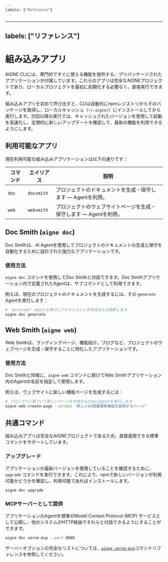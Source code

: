 ```yaml
---
labels: ["Reference"]
---
```


---
labels: ["リファレンス"]
---

# 組み込みアプリ

AIGNE CLIには、専門的ですぐに使える機能を提供する、プリパッケージされたアプリケーションが付属しています。これらのアプリは完全なAIGNEプロジェクトであり、ローカルプロジェクトを最初に初期化する必要なく、直接実行できます。

組み込みアプリを初めて呼び出すと、CLIは自動的にnpmレジストリからそのパッケージを取得し、ローカルキャッシュ（`~/.aigne/`）にインストールしてから実行します。次回以降の実行では、キャッシュされたバージョンを使用して起動を高速化し、定期的に新しいアップデートを確認して、最新の機能を利用できるようにします。

## 利用可能なアプリ

現在利用可能な組み込みアプリケーションは以下の通りです：

| コマンド | エイリアス | 説明 |
|---|---|---|
| `doc` | `docsmith` | プロジェクトのドキュメントを生成・保守します — Agentを利用。 |
| `web` | `websmith` | プロジェクトのウェブサイトページを生成・保守します — Agentを利用。 |

## Doc Smith (`aigne doc`)

Doc Smithは、AI Agentを使用してプロジェクトのドキュメントの生成と保守を自動化するために設計された強力なアプリケーションです。

### 使用方法

`aigne doc` コマンドを使用してDoc Smithと対話できます。Doc Smithアプリケーション内で定義されたAgentは、サブコマンドとして利用できます。

例えば、現在のプロジェクトのドキュメントを生成するには、その `generate` Agentを実行します：

```bash title="プロジェクトドキュメントの生成" icon=lucide:terminal
# 'generate' Agentを実行してドキュメントを作成または更新します
aigne doc generate
```

## Web Smith (`aigne web`)

Web Smithは、ランディングページ、機能紹介、ブログなど、プロジェクトのウェブページを生成・保守することに特化したアプリケーションです。

### 使用方法

Doc Smithと同様に、`aigne web` コマンドに続けてWeb Smithアプリケーション内のAgentの名前を指定して使用します。

例えば、ウェブサイトに新しい機能ページを生成するには：

```bash title="新しい機能ページの生成" icon=lucide:terminal
# プロンプトに基づいて新しいページを作成するためにAgentを実行します
aigne web create-page --prompt "新しいAI搭載検索機能を説明するページ"
```

## 共通コマンド

組み込みアプリは完全なAIGNEプロジェクトであるため、直接適用できる標準コマンドをサポートしています。

### アップグレード

アプリケーションの最新バージョンを使用していることを確認するために、`upgrade` コマンドを実行できます。これにより、npmで新しいバージョンが利用可能かどうかを確認し、利用可能であればインストールします。

```bash title="Doc Smithのアップグレード" icon=lucide:terminal
aigne doc upgrade
```

### MCPサーバーとして提供

アプリケーションのAgentを標準のModel Context Protocol (MCP) サービスとして公開し、他のシステムがHTTP経由でそれらと対話できるようにすることができます。

```bash title="Doc SmithのAgentを提供" icon=lucide:terminal
aigne doc serve-mcp --port 8080
```

サーバーオプションの完全なリストについては、[`aigne serve-mcp`](./command-reference-serve-mcp.md)コマンドリファレンスを参照してください。